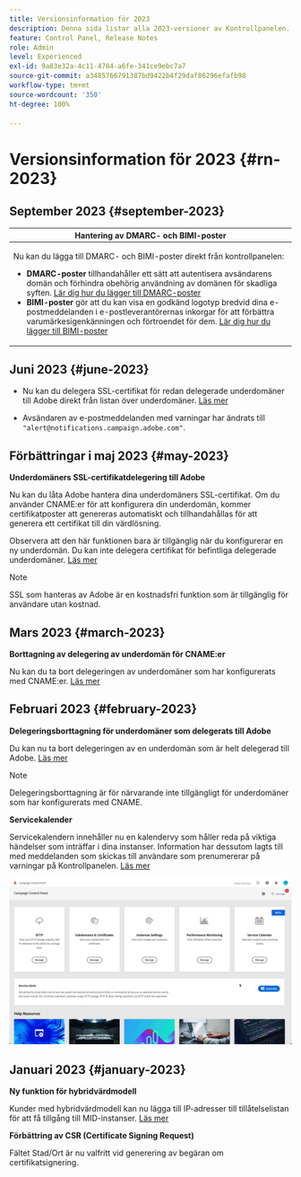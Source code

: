 ```yaml
---
title: Versionsinformation för 2023
description: Denna sida listar alla 2023-versioner av Kontrollpanelen.
feature: Control Panel, Release Notes
role: Admin
level: Experienced
exl-id: 9a83e32a-4c11-4784-a6fe-341ce9ebc7a7
source-git-commit: a3485766791387bd9422b4f29daf86296efafb98
workflow-type: tm+mt
source-wordcount: '350'
ht-degree: 100%

---
```


# Versionsinformation för 2023 {#rn-2023}

## September 2023 {#september-2023}

<table>
<thead>
<tr>
<th><strong>Hantering av DMARC- och BIMI-poster</strong><br/></th>
</tr>
</thead>
<tbody>
<tr>
<td>
<p><p>Nu kan du lägga till DMARC- och BIMI-poster direkt från kontrollpanelen:

<ul><li><strong>DMARC-poster</strong> tillhandahåller ett sätt att autentisera avsändarens domän och förhindra obehörig användning av domänen för skadliga syften. <a href="../subdomains-certificates/using/dmarc.md">Lär dig hur du lägger till DMARC-poster</a></li>
<li><strong>BIMI-poster</strong> gör att du kan visa en godkänd logotyp bredvid dina e-postmeddelanden i e-postleverantörernas inkorgar för att förbättra varumärkesigenkänningen och förtroendet för dem. <a href="../subdomains-certificates/using/bimi.md">Lär dig hur du lägger till BIMI-poster</a></li></ul>
</td>
</tr>
</tbody>
</table>

## Juni 2023 {#june-2023}

* Nu kan du delegera SSL-certifikat för redan delegerade underdomäner till Adobe direkt från listan över underdomäner. [Läs mer](../subdomains-certificates/using/delegate-ssl.md)

* Avsändaren av e-postmeddelanden med varningar har ändrats till `"alert@notifications.campaign.adobe.com"`.

## Förbättringar i maj 2023 {#may-2023}

**Underdomäners SSL-certifikatdelegering till Adobe**

Nu kan du låta Adobe hantera dina underdomäners SSL-certifikat. Om du använder CNAME:er för att konfigurera din underdomän, kommer certifikatposter att genereras automatiskt och tillhandahållas för att generera ett certifikat till din värdlösning.

Observera att den här funktionen bara är tillgänglig när du konfigurerar en ny underdomän. Du kan inte delegera certifikat för befintliga delegerade underdomäner. [Läs mer](../subdomains-certificates/using/setting-up-new-subdomain.md)

>[!NOTE]
>
>SSL som hanteras av Adobe är en kostnadsfri funktion som är tillgänglig för användare utan kostnad.

## Mars 2023 {#march-2023}

**Borttagning av delegering av underdomän för CNAME:er**

Nu kan du ta bort delegeringen av underdomäner som har konfigurerats med CNAME:er. [Läs mer](../subdomains-certificates/using/remove-delegated-subdomains.md)

## Februari 2023 {#february-2023}

**Delegeringsborttagning för underdomäner som delegerats till Adobe**

Du kan nu ta bort delegeringen av en underdomän som är helt delegerad till Adobe. [Läs mer](../subdomains-certificates/using/remove-delegated-subdomains.md)

>[!NOTE]
>
>Delegeringsborttagning är för närvarande inte tillgängligt för underdomäner som har konfigurerats med CNAME.

**Servicekalender**

Servicekalendern innehåller nu en kalendervy som håller reda på viktiga händelser som inträffar i dina instanser. Information har dessutom lagts till med meddelanden som skickas till användare som prenumererar på varningar på Kontrollpanelen. [Läs mer](../service-events/service-events.md)

![](assets/do-not-localize/gif-calendar.gif)

## Januari 2023 {#january-2023}

**Ny funktion för hybridvärdmodell**

Kunder med hybridvärdmodell kan nu lägga till IP-adresser till tillåtelselistan för att få tillgång till MID-instanser. [Läs mer](../instances-settings/using/ip-allow-listing-instance-access.md)

**Förbättring av CSR (Certificate Signing Request)**

Fältet Stad/Ort är nu valfritt vid generering av begäran om certifikatsignering.
